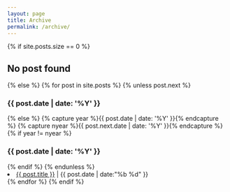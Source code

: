 ```yaml
---
layout: page
title: Archive
permalink: /archive/
---
```


<div class="archive">
  <div class="archive-list">
  {% if site.posts.size == 0 %}
    <h2>No post found</h2>
  {% else %}
  {% for post in site.posts %}
    {% unless post.next %}
      <h3>{{ post.date | date: '%Y' }}</h3>
    {% else %}
      {% capture year %}{{ post.date | date: '%Y' }}{% endcapture %}
      {% capture nyear %}{{ post.next.date | date: '%Y' }}{% endcapture %}
      {% if year != nyear %}
        <h3>{{ post.date | date: '%Y' }}</h3>
      {% endif %}
    {% endunless %}
    <li class="archive-list-post">
      <a href="{% if post.link %}{{ post.link }}{% else %}{{ post.url | prepend: site.baseurl }}{% endif %}" class="archive-list-post-title">{{ post.title }}</a>
      <span class="archive-list-post-date">
        <time>| {{ post.date | date:"%b %d" }}</time>
      </span>
    </li>
  {% endfor %}
  {% endif %}

  </div>
</div>
